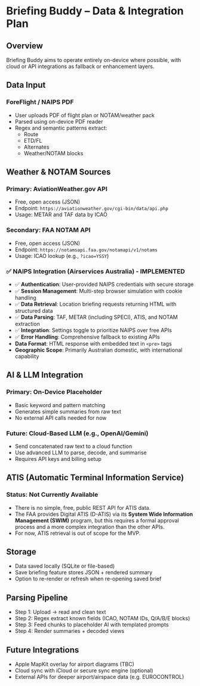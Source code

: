 # Briefing Buddy – Data & Integration Plan

## Overview
Briefing Buddy aims to operate entirely on-device where possible, with cloud or API integrations as fallback or enhancement layers.

## Data Input
### ForeFlight / NAIPS PDF
- User uploads PDF of flight plan or NOTAM/weather pack
- Parsed using on-device PDF reader
- Regex and semantic patterns extract:
  - Route
  - ETD/FL
  - Alternates
  - Weather/NOTAM blocks

## Weather & NOTAM Sources
### Primary: AviationWeather.gov API
- Free, open access (JSON)
- Endpoint: `https://aviationweather.gov/cgi-bin/data/api.php`
- Usage: METAR and TAF data by ICAO

### Secondary: FAA NOTAM API
- Free, open access (JSON)
- Endpoint: `https://notamsapi.faa.gov/notamapi/v1/notams`
- Usage: ICAO lookup (e.g., `?icao=YSSY`)

### ✅ NAIPS Integration (Airservices Australia) - IMPLEMENTED
- ✅ **Authentication**: User-provided NAIPS credentials with secure storage
- ✅ **Session Management**: Multi-step browser simulation with cookie handling
- ✅ **Data Retrieval**: Location briefing requests returning HTML with structured data
- ✅ **Data Parsing**: TAF, METAR (including SPECI), ATIS, and NOTAM extraction
- ✅ **Integration**: Settings toggle to prioritize NAIPS over free APIs
- ✅ **Error Handling**: Comprehensive fallback to existing APIs
- **Data Format**: HTML response with embedded text in `<pre>` tags
- **Geographic Scope**: Primarily Australian domestic, with international capability

## AI & LLM Integration
### Primary: On-Device Placeholder
- Basic keyword and pattern matching
- Generates simple summaries from raw text
- No external API calls needed for now

### Future: Cloud-Based LLM (e.g., OpenAI/Gemini)
- Send concatenated raw text to a cloud function
- Use advanced LLM to parse, decode, and summarise
- Requires API keys and billing setup

## ATIS (Automatic Terminal Information Service)
### Status: Not Currently Available
- There is no simple, free, public REST API for ATIS data.
- The FAA provides Digital ATIS (D-ATIS) via its **System Wide Information Management (SWIM)** program, but this requires a formal approval process and a more complex integration than the other APIs.
- For now, ATIS retrieval is out of scope for the MVP.

## Storage
- Data saved locally (SQLite or file-based)
- Save briefing feature stores JSON + rendered summary
- Option to re-render or refresh when re-opening saved brief

## Parsing Pipeline
- Step 1: Upload → read and clean text
- Step 2: Regex extract known fields (ICAO, NOTAM IDs, Q/A/B/E blocks)
- Step 3: Feed chunks to placeholder AI with templated prompts
- Step 4: Render summaries + decoded views

## Future Integrations
- Apple MapKit overlay for airport diagrams (TBC)
- Cloud sync with iCloud or secure sync engine (optional)
- External APIs for deeper airport/airspace data (e.g. EUROCONTROL)

